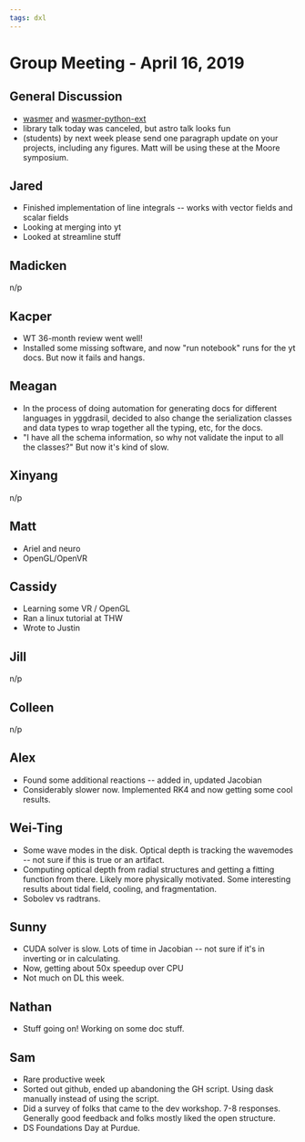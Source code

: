 ```yaml
---
tags: dxl
---
```


# Group Meeting - April 16, 2019

## General Discussion

 * [wasmer](https://medium.com/wasmer/executing-webassembly-in-your-rust-application-d5cd32e8ce46) and [wasmer-python-ext](https://github.com/wasmerio/python-ext-wasm)
 * library talk today was canceled, but astro talk looks fun
 * (students) by next week please send one paragraph update on your projects, including any figures. Matt will be using these at the Moore symposium.

## Jared

 * Finished implementation of line integrals -- works with vector fields and scalar fields
 * Looking at merging into yt
 * Looked at streamline stuff

## Madicken

n/p

## Kacper

 * WT 36-month review went well!
 * Installed some missing software, and now "run notebook" runs for the yt docs.  But now it fails and hangs.

## Meagan

 * In the process of doing automation for generating docs for different languages in yggdrasil, decided to also change the serialization classes and data types to wrap together all the typing, etc, for the docs.
 * "I have all the schema information, so why not validate the input to all the classes?"  But now it's kind of slow.

## Xinyang

n/p

## Matt

 * Ariel and neuro
 * OpenGL/OpenVR

## Cassidy

 * Learning some VR / OpenGL
 * Ran a linux tutorial at THW
 * Wrote to Justin

## Jill

n/p

## Colleen

n/p

## Alex

 * Found some additional reactions -- added in, updated Jacobian
 * Considerably slower now.  Implemented RK4 and now getting some cool results.

## Wei-Ting

 * Some wave modes in the disk.  Optical depth is tracking the wavemodes -- not sure if this is true or an artifact.
 * Computing optical depth from radial structures and getting a fitting function from there.  Likely more physically motivated.  Some interesting results about tidal field, cooling, and fragmentation.
 * Sobolev vs radtrans.

## Sunny

 * CUDA solver is slow.  Lots of time in Jacobian -- not sure if it's in inverting or in calculating.
 * Now, getting about 50x speedup over CPU
 * Not much on DL this week.

## Nathan

 * Stuff going on!  Working on some doc stuff.

## Sam

 * Rare productive week
 * Sorted out github, ended up abandoning the GH script.  Using dask manually instead of using the script.
 * Did a survey of folks that came to the dev workshop.  7-8 responses.  Generally good feedback and folks mostly liked the open structure.
 * DS Foundations Day at Purdue.
